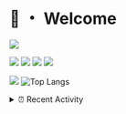 # 👋 ・ Welcome
![](https://komarev.com/ghpvc/?username=Lorenzo0111)

![](https://img.shields.io/badge/Java-ED8B00?style=for-the-badge&logo=java&logoColor=white)
![](https://img.shields.io/badge/JavaScript-323330?style=for-the-badge&logo=javascript&logoColor=F7DF1E)
![](https://img.shields.io/badge/Node.js-339933?style=for-the-badge&logo=nodedotjs&logoColor=white)
![](https://img.shields.io/badge/React-20232A?style=for-the-badge&logo=react&logoColor=61DAFB)

[![](https://github-readme-stats.vercel.app/api?username=Lorenzo0111&show_icons=true&count_private=true)](https://github.com/Lorenzo0111)
![Top Langs](https://github-readme-stats.vercel.app/api/top-langs/?username=Lorenzo0111&layout=compact)

<details>
<summary>⏰ Recent Activity</summary>

<!--RECENT_ACTIVITY:start-->
1. ![prMerged] **Pull request merged:** [harry0198/InfoHeads#37](https://github.com/harry0198/InfoHeads/pull/37)
2. ![prMerged] **Pull request merged:** [Lorenzo0111/MultiLang#32](https://github.com/Lorenzo0111/MultiLang/pull/32)
3. ![prMerged] **Pull request merged:** [Lorenzo0111/ElectionsPlus#37](https://github.com/Lorenzo0111/ElectionsPlus/pull/37)
4. ![prMerged] **Pull request merged:** [Lorenzo0111/HangarUpdater#6](https://github.com/Lorenzo0111/HangarUpdater/pull/6)
5. ![comment] **Commented:** [Glyart/GitHubChangelogBot#2](https://github.com/Glyart/GitHubChangelogBot/pull/2#issuecomment-914494504)
6. ![prOpened] **Pull request opened:** [Glyart/GitHubChangelogBot#2](https://github.com/Glyart/GitHubChangelogBot/pull/2)
7. ![prMerged] **Pull request merged:** [Lorenzo0111/ElectionsPlus#36](https://github.com/Lorenzo0111/ElectionsPlus/pull/36)
8. ![prMerged] **Pull request merged:** [Lorenzo0111/MultiLang#31](https://github.com/Lorenzo0111/MultiLang/pull/31)
9. ![prMerged] **Pull request merged:** [Lorenzo0111/RocketPlaceholders#34](https://github.com/Lorenzo0111/RocketPlaceholders/pull/34)
10. ![prMerged] **Pull request merged:** [harry0198/InfoHeads#36](https://github.com/harry0198/InfoHeads/pull/36)
<!--RECENT_ACTIVITY:end-->


<!--RECENT_ACTIVITY:last_update-->
Last Updated: Thursday, September 9th, 2021, 12:16:44 PM
<!--RECENT_ACTIVITY:last_update_end-->
</details>

[issueOpened]: https://cdn.jsdelivr.net/gh/Readme-Workflows/Readme-Icons@main/icons/octicons/IssueOpenedOld.svg
[issueClosed]: https://cdn.jsdelivr.net/gh/Readme-Workflows/Readme-Icons@main/icons/octicons/IssueClosedOld.svg

[prOpened]: https://cdn.jsdelivr.net/gh/Readme-Workflows/Readme-Icons@main/icons/octicons/PullRequestOpened.svg
[prClosed]: https://cdn.jsdelivr.net/gh/Readme-Workflows/Readme-Icons@main/icons/octicons/PullRequestClosed.svg
[prMerged]: https://cdn.jsdelivr.net/gh/Readme-Workflows/Readme-Icons@main/icons/octicons/PullRequestMerged.svg

[comment]: https://cdn.jsdelivr.net/gh/Readme-Workflows/Readme-Icons@main/icons/octicons/Comment.svg

[changesRequested]: https://cdn.jsdelivr.net/gh/Readme-Workflows/Readme-Icons@main/icons/octicons/RequestedChanges.svg
[approved]: https://cdn.jsdelivr.net/gh/Readme-Workflows/Readme-Icons@main/icons/octicons/ApprovedChanges.svg

[repoCreated]: https://cdn.jsdelivr.net/gh/Readme-Workflows/Readme-Icons@main/icons/octicons/Repository.svg
[release]: https://cdn.jsdelivr.net/gh/Readme-Workflows/Readme-Icons@main/icons/octicons/Release.svg
[star]: https://cdn.jsdelivr.net/gh/Readme-Workflows/Readme-Icons@main/icons/octicons/StarredRepository.svg
[wiki]: https://cdn.jsdelivr.net/gh/Readme-Workflows/Readme-Icons@main/icons/octicons/Wiki.svg
[fork]: https://cdn.jsdelivr.net/gh/Readme-Workflows/Readme-Icons@main/icons/octicons/ForkedRepository.svg
[people]: https://cdn.jsdelivr.net/gh/Readme-Workflows/Readme-Icons@main/icons/octicons/People.svg
